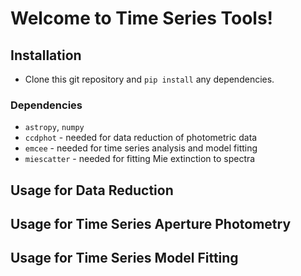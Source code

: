 # Welcome to Time Series Tools!

## Installation
 - Clone this git repository and `pip install` any dependencies.

### Dependencies
 - `astropy`, `numpy`
 - `ccdphot` - needed for data reduction of photometric data
 - `emcee` - needed for time series analysis and model fitting
 - `miescatter` - needed for fitting Mie extinction to spectra

## Usage for Data Reduction

## Usage for Time Series Aperture Photometry

## Usage for Time Series Model Fitting
